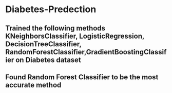 # Diabetes-Predection
## Trained the following methods KNeighborsClassifier, LogisticRegression, DecisionTreeClassifier, RandomForestClassifier,GradientBoostingClassifier on Diabetes dataset 
## Found Random Forest Classifier to be the most accurate method 
